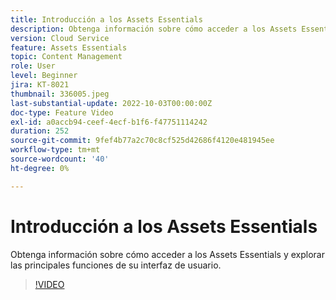 ```yaml
---
title: Introducción a los Assets Essentials
description: Obtenga información sobre cómo acceder a los Assets Essentials y explorar las principales facetas de su interfaz de usuario.
version: Cloud Service
feature: Assets Essentials
topic: Content Management
role: User
level: Beginner
jira: KT-8021
thumbnail: 336005.jpeg
last-substantial-update: 2022-10-03T00:00:00Z
doc-type: Feature Video
exl-id: a0accb94-ceef-4ecf-b1f6-f47751114242
duration: 252
source-git-commit: 9fef4b77a2c70c8cf525d42686f4120e481945ee
workflow-type: tm+mt
source-wordcount: '40'
ht-degree: 0%

---
```


# Introducción a los Assets Essentials

Obtenga información sobre cómo acceder a los Assets Essentials y explorar las principales funciones de su interfaz de usuario.

>[!VIDEO](https://video.tv.adobe.com/v/336005?quality=12&learn=on)
